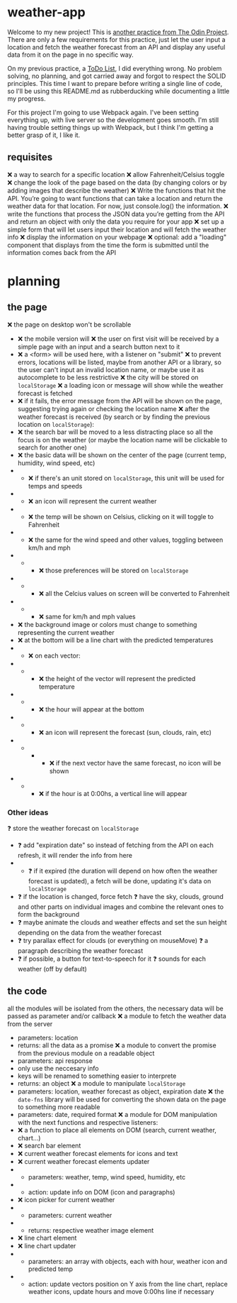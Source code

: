 # weather-app

Welcome to my new project! This is [another practice from The Odin Project](https://www.theodinproject.com/lessons/node-path-javascript-weather-app). There are only a few requirements for this practice, just let the user input a location and fetch the weather forecast from an API and display any useful data from it on the page in no specific way.

On my previous practice, a [ToDo List](https://github.com/HectorVilas/todo-list), I did everything wrong. No problem solving, no planning, and got carried away and forgot to respect the SOLID principles. This time I want to prepare before writing a single line of code, so I'll be using this README.md as rubberducking while documenting a little my progress.

For this project I'm going to use Webpack again. I've been setting everything up, with live server so the development goes smooth. I'm still having trouble setting things up with Webpack, but I think I'm getting a better grasp of it, I like it.

<!-- ❌ ✔️ ⭕ ❓ -->

## requisites
❌ a way to search for a specific location
❌ allow Fahrenheit/Celsius toggle
❌ change the look of the page based on the data (by changing colors or by adding images that describe the weather)
❌ Write the functions that hit the API. You’re going to want functions that can take a location and return the weather data for that location. For now, just console.log() the information.
❌ write the functions that process the JSON data you’re getting from the API and return an object with only the data you require for your app
❌ set up a simple form that will let users input their location and will fetch the weather info
❌ display the information on your webpage
❌ optional: add a "loading" component that displays from the time the form is submitted until the information comes back from the API

# planning

## the page
❌ the page on desktop won't be scrollable
- ❌ the mobile version will
❌ the user on first visit will be received by a simple page with an input and a search button next to it
- ❌ a \<form> will be used here, with a listener on "submit"
❌ to prevent errors, locations will be listed, maybe from another API or a library, so the user can't input an invalid location name, or maybe use it as autocomplete to be less restrictive
❌ the city will be stored on `localStorage`
❌ a loading icon or message will show while the weather forecast is fetched
- ❌ if it fails, the error message from the API will be shown on the page, suggesting trying again or checking the location name
❌ after the weather forecast is received (by search or by finding the previous location on `localStorage`):
- ❌ the search bar will be moved to a less distracting place so all the focus is on the weather (or maybe the location name will be clickable to search for another one)
- ❌ the basic data will be shown on the center of the page (current temp, humidity, wind speed, etc)
- - ❌ if there's an unit stored on `localStorage`, this unit will be used for temps and speeds
- - ❌ an icon will represent the current weather
- - ❌ the temp will be shown on Celsius, clicking on it will toggle to Fahrenheit
- - ❌ the same for the wind speed and other values, toggling between km/h and mph
- - - ❌ those preferences will be stored on `localStorage`
- - - ❌ all the Celcius values on screen will be converted to Fahrenheit
- - - ❌ same for km/h and mph values
- ❌ the background image or colors must change to something representing the current weather
- ❌ at the bottom will be a line chart with the predicted temperatures
- - ❌ on each vector:
- - - ❌ the height of the vector will represent the predicted temperature
- - - ❌ the hour will appear at the bottom
- - - ❌ an icon will represent the forecast (sun, clouds, rain, etc)
- - - - ❌ if the next vector have the same forecast, no icon will be shown
- - - ❌ if the hour is at 0:00hs, a vertical line will appear

### Other ideas
❓ store the weather forecast on `localStorage`
- ❓ add "expiration date" so instead of fetching from the API on each refresh, it will render the info from here
- - ❓ if it expired (the duration will depend on how often the weather forecast is updated), a fetch will be done, updating it's data on `localStorage`
- ❓ if the location is changed, force fetch
❓ have the sky, clouds, ground and other parts on individual images and combine the relevant ones to form the background
- ❓ maybe animate the clouds and weather effects and set the sun height depending on the data from the weather forecast
- ❓ try parallax effect for clouds (or everything on mouseMove)
❓ a paragraph describing the weather forecast
- ❓ if possible, a button for text-to-speech for it
❓ sounds for each weather (off by default)

## the code
all the modules will be isolated from the others, the necessary data will be passed as parameter and/or callback
❌ a module to fetch the weather data from the server
- parameters: location
- returns: all the data as a promise
❌ a module to convert the promise from the previous module on a readable object
- parameters: api response
- only use the neccesary info
- keys will be renamed to something easier to interprete
- returns: an object
❌ a module to manipulate `localStorage`
- parameters: location, weather forecast as object, expiration date
❌ the `date-fns` library will be used for converting the shown data on the page to something more readable
- parameters: date, required format
❌ a module for DOM manipulation with the next functions and respective listeners:
- ❌ a function to place all elements on DOM (search, current weather, chart...)
- ❌ search bar element
- ❌ current weather forecast elements for icons and text
- ❌ current weather forecast elements updater
- - parameters: weather, temp, wind speed, humidity, etc
- - action: update info on DOM (icon and paragraphs)
- ❌ icon picker for current weather
- - parameters: current weather
- - returns: respective weather image element
- ❌ line chart element
- ❌ line chart updater
- - parameters: an array with objects, each with hour, weather icon and predicted temp
- - action: update vectors position on Y axis from the line chart, replace weather icons, update hours and move 0:00hs line if necessary

